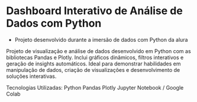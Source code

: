 #  Dashboard Interativo de Análise de Dados com Python
- Projeto desenvolvido durante a imersão de dados com Python da alura
  
Projeto de visualização e análise de dados desenvolvido em Python com as bibliotecas Pandas e Plotly.
Inclui gráficos dinâmicos, filtros interativos e geração de insights automáticos.
Ideal para demonstrar habilidades em manipulação de dados, criação de visualizações e desenvolvimento de soluções interativas.

Tecnologias Utilizadas:
Python
Pandas
Plotly
Jupyter Notebook / Google Colab
